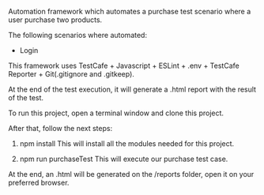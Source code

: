 Automation framework which automates a purchase test scenario where a user purchase two products.

The following scenarios where automated:
- Login

This framework uses TestCafe + Javascript + ESLint + .env + TestCafe Reporter + Git(.gitignore and .gitkeep).

At the end of the test execution, it will generate a .html report with the result of the test.

To run this project, open a terminal window and clone this project.

After that, follow the next steps:

1. npm install
This will install all the modules needed for this project.

2. npm run purchaseTest
This will execute our purchase test case.

At the end, an .html will be generated on the /reports folder, open it on your preferred browser.